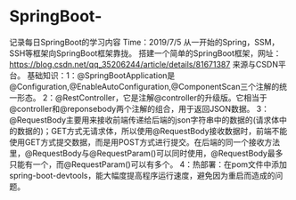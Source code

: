 # SpringBoot-
记录每日SpringBoot的学习内容
Time：2019/7/5
从一开始的Spring，SSM，SSH等框架向SpringBoot框架靠拢。
搭建一个简单的SpringBoot框架，网址：https://blog.csdn.net/qq_35206244/article/details/81671387 来源与CSDN平台。
基础知识：1：@SpringBootApplication是@Configuration,@EnableAutoConfiguration,@ComponentScan三个注解的统一形态。
2：@RestController，它是注解@controller的升级版。它相当于@controller和@reponsebody两个注解的组合，用于返回JSON数据。
3：@RequestBody主要用来接收前端传递给后端的json字符串中的数据的(请求体中的数据的)；GET方式无请求体，所以使用@RequestBody接收数据时，前端不能使用GET方式提交数据，而是用POST方式进行提交。在后端的同一个接收方法里，@RequestBody与@RequestParam()可以同时使用，@RequestBody最多只能有一个，而@RequestParam()可以有多个。
4：热部署：在pom文件中添加spring-boot-devtools，能大幅度提高程序运行速度，避免因为重启而造成的问题。
